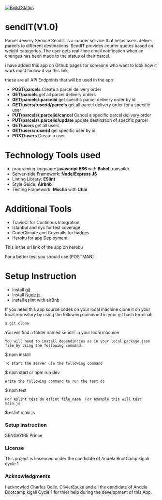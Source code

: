 [![Build Status](https://travis-ci.com/sengayire/sendIT.svg?branch=develop)](https://travis-ci.com/sengayire/sendIT)
# sendIT(V1.0)
Parcel deivery Service
SendIT is a courier service that helps users deliver parcels to different destinations. SendIT
provides courier quotes based on weight categories.
The user gets real-time email notification when an changes has been made to the status of their parcel.

i have added this app on Github pages for someone who want to look how it work must foolow it via this link

these are  all API Endpoints that will be used in the app:
* **POST/parcels** Create a parcel delivery order
* **GET/parcels** get all parcel delivery orders
* **GET/parcels/:parcelid** get specific parcel delivery order by id
* **GET/users/:userid/parcels** get all parcel delivery order for a specific user
* **PUT/parcels/:parcelid/cancel** Cancel a specific parcel delivery order
* **PUT/parcels/:parcelid/update** update destination of specific parcel 
* **GET/users** get all users
* **GET/users/:userid** get specific user by id
* **POST/users** Create a user

# Technology Tools used
* programing language: **javascript ES6** with **Babel** transpiler
* Server-side Framework: **Node/Express JS**
* Linting Library: **ESlint**
* Style Guide: **Airbnb**
* Testing Framework: **Mocha** with **Chai**

# Additional Tools
* TravisCI for Continous Integration
* Istanbul and nyc for test coverage
* CodeClimate and Coveralls for badges
* Heroku for app Deployment 

This is the  url link of the app on heroku 


For a better test you should  use [POSTMAN]

# Setup Instruction
* Install [git](https://git-scm.com/downloads)
* Install [Node js](https://nodejs.org/en/)
* install eslint with airBnb 

If you need this app source codes on your local machine clone it on your local repository by using the following command in your git bash terminal:

```
$ git clone 
```

You will find a folder named sendIT in your local machine 

```
You will need to install dependincies as in your local package.json file by using the following command:

```
$ npm install
```
To start the server use the following command
```
$ npm start or npm run dev
```
Write the following command to run the test do

```
$ npm test
```
For eslint test do eslint file_name. For example this will test main.js

```
$ eslint main.js

### Setup Instruction
SENGAYIRE Prince

### License
This project is linsenced under the candidate of  Andela BootCamp kigali cycle 1

### Acknowledgments
I acknowled Charles Odile, OlivierEsuka  and all the candidate of Andela Bootcamp kigali Cycle 1 for thier help during the development of this App.

